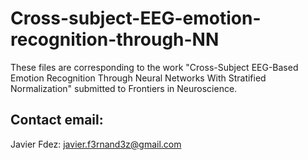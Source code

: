 # Cross-subject-EEG-emotion-recognition-through-NN
These files are corresponding to the work "Cross-Subject EEG-Based Emotion Recognition Through Neural Networks With Stratified Normalization" submitted to Frontiers in Neuroscience.

## Contact email:
Javier Fdez: javier.f3rnand3z@gmail.com
